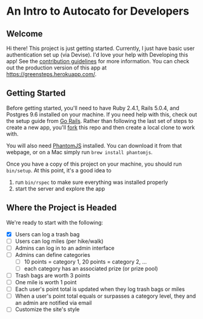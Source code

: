 # An Intro to Autocato for Developers

## Welcome
Hi there! This project is just getting started. Currently, I just have basic user authentication set up (via Devise). I'd love your help with Developing this app! See the [contribution guidelines](CONTRIBUTING.md) for more information. You can check out the production version of this app at https://greensteps.herokuapp.com/.

## Getting Started
Before getting started, you'll need to have Ruby 2.4.1, Rails 5.0.4, and Postgres 9.6 installed on your machine. If you need help with this, check out the setup guide from [Go Rails](https://gorails.com/setup). Rather than following the last set of steps to create a new app, you'll [fork](https://help.github.com/articles/fork-a-repo/) this repo and then create a local clone to work with.

You will also need [PhantomJS](http://phantomjs.org/) installed. You can download it from that webpage, or on a Mac simply run `brew install phantomjs`.

Once you have a copy of this project on your machine, you should run `bin/setup`. At this point, it's a good idea to

1) run `bin/rspec` to make sure everything was installed properly
2) start the server and explore the app

## Where the Project is Headed
We're ready to start with the following:
- [x] Users can log a trash bag
- [ ] Users can log miles (per hike/walk)
- [ ] Admins can log in to an admin interface
- [ ] Admins can define categories
  - [ ] 10 points = category 1, 20 points = category 2, ...
  - [ ] each category has an associated prize (or prize pool)
- [ ] Trash bags are worth 3 points
- [ ] One mile is worth 1 point
- [ ] Each user's point total is updated when they log trash bags or miles
- [ ] When a user's point total equals or surpasses a category level, they and an admin are notified via email
- [ ] Customize the site's style
